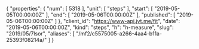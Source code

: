 {
  "properties": {
    "num": [
      5318
    ],
    "unit": [
      "steps"
    ],
    "start": [
      "2019-05-05T00:00:00Z"
    ],
    "end": [
      "2019-05-06T00:00:00Z"
    ],
    "published": [
      "2019-05-06T00:00:00Z"
    ]
  },
  "client_id": "https://www-api.jvt.me/fit",
  "date": "2019-05-06T00:00:00Z",
  "kind": "steps",
  "h": "h-measure",
  "slug": "2019/05/7lsor",
  "aliases": [
    "/mf2/c5575005-a266-4aa4-b11a-25393f08214a/"
  ]
}
